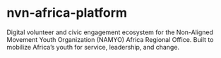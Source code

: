 # nvn-africa-platform
Digital volunteer and civic engagement ecosystem for the Non-Aligned Movement Youth Organization (NAMYO) Africa Regional Office. Built to mobilize Africa’s youth for service, leadership, and change.

